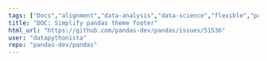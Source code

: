 ```yaml
---
tags: ["Docs","alignment","data-analysis","data-science","flexible","pandas","python"]
title: "DOC: Simplify pandas theme footer"
html_url: "https://github.com/pandas-dev/pandas/issues/51536"
user: "datapythonista"
repo: "pandas-dev/pandas"
---
```


